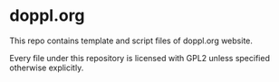 doppl.org
=========

This repo contains template and script files of doppl.org website. 

Every file under this repository is licensed with GPL2 unless specified otherwise explicitly.
